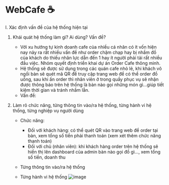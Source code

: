 # WebCafe ☕

I. Xác định vấn đề của hệ thống hiện tại
1. Khái quát hệ thống làm gì? Ai dùng? Vấn đề?
   - Với xu hướng tự kinh doanh cafe của nhiều cá nhân có ít vốn hiện nay nảy ra rất nhiều vấn đề như order chậm chạp hay bị nhầm đồ của khách do thiếu nhân lực dẫn đến 1 hay ít người phải tải rất nhiều đầu việc. Nhóm quyết định triển khai dự án Order Cafe thông minh.
   - Hệ thống sẽ được sử dụng trong các quán cafe nhỏ lẻ, khi khách vô ngồi bàn sẽ quét mã QR để truy cập trang web để có thể order đồ uống, sau khi ấn order thì nhân viên ở trong quầy phục vụ sẽ nhận được thông báo trên hệ thống là bàn nào gọi những món gì...giúp tiết kiệm thời gian và tránh nhầm lẫn.
   -  Vấn đề: 

2. Làm rõ chức năng, từng thông tin vào/ra hệ thống, từng hành vi hệ thống, từng nghiệp vụ người dùng
   - Chức năng:
     + Đối với khách hàng: có thể quét QR vào trang web để order tại bàn, xem tổng số tiền phải thanh toán (xem xét thêm chức năng thanh toán)
     + Đối với chủ (nhân viên): khi khách hàng order trên hệ thống sẽ hiển thị lên dashboard của admin bàn nào gọi đồ gì..., xem tổng số tiền, doanh thu

   - Từng thông tin vào/ra hệ thống
   - Từng hành vi hệ thống
   ![image](https://github.com/moenguyenx/WebCafe/assets/130982716/8ecf267d-0378-4192-a04c-cbed031a7b64)



